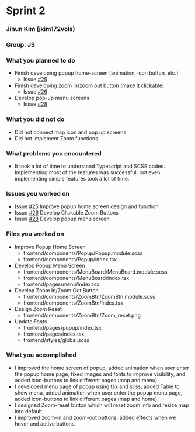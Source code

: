 # Sprint 2
### Jihun Kim (jkim172vols)
### Group: JS

### What you planned to do
* Finish developing popup home-screen (animation, icon button, etc.)
    - Issue [#25](https://github.com/utk-cs340-fall22/FinDining/issues/25)
* Finish developing zoom in/zoom out button (make it clickable)
    - Issue [#26](https://github.com/utk-cs340-fall22/FinDining/issues/26)
* Develop pop-up menu screens
    - Issue [#28](https://github.com/utk-cs340-fall22/FinDining/issues/28)

### What you did not do
* Did not connect map icon and pop up screens
* Did not implement Zoom functions

### What problems you encountered
* It took a lot of time to understand Typescript and SCSS codes. Implementing most of the features was successful, but even implementing simple features took a lot of time.

### Issues you worked on
* Issue [#25](https://github.com/utk-cs340-fall22/FinDining/issues/25) Improve popup home screen design and function
* Issue [#26](https://github.com/utk-cs340-fall22/FinDining/issues/26) Develop Clickable Zoom Buttons
* Issue [#28](https://github.com/utk-cs340-fall22/FinDining/issues/28) Develop popup menu screen

### Files you worked on
* Improve Popup Home Screen
    * frontend/components/Popup/Popup.module.scss
    * frontend/components/Popup/index.tsx
* Develop Popup Menu Screen
    * frontend/components/MenuBoard/MenuBoard.module.scss
    * frontend/components/MenuBoard/index.tsx
    * frontend/pages/menu/index.tsx
* Develop Zoom In/Zoom Out Button
    * frontend/components/ZoomBtn/ZoomBtn.module.scss
    * frontend/components/ZoomBtn/index.tsx
* Design Zoom Reset
    * frontend/components/ZoomBtn/Zoom_reset.png
* Update Fonts
    * frontend/pages/popup/index.tsx
    * frontend/pages/index.tsx
    * frontend/styles/global.scss

### What you accomplished
* I improved the home screen of popup, added animation when user enter the popup home page, fixed images and fonts to improve visibility, and added icon-buttons to link different pages (map and menu). 
* I developed menu page of popup using tsx and scss, added Table to show menu, added animation when user enter the popup menu page, added icon-buttons to link different pages (map and home). 
* I designed Zoom-reset button which will reset zoom info and resize map into default. 
* I improved zoom-in and zoom-out buttons: added effects when we hover and active buttons.